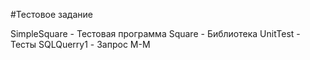 #Тестовое задание 

SimpleSquare - Тестовая программа
Square - Библиотека
UnitTest - Тесты
SQLQuerry1 - Запрос М-М
